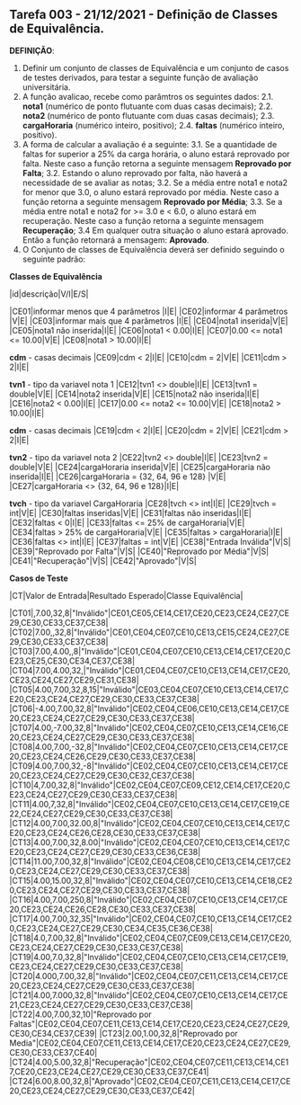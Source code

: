 
## Tarefa 003 - 21/12/2021 - Definição de Classes de Equivalência.

**DEFINIÇÃO**:
1. Definir um conjunto de classes de Equivalência e um conjunto de casos de testes derivados, para testar a seguinte função de avaliação universitária.
2. A função avalicao, recebe como parâmtros os seguintes dados:
   2.1. **nota1** (numérico de ponto flutuante com duas casas decimais);
   2.2. **nota2**  (numérico de ponto flutuante com duas casas decimais);
   2.3. **cargaHoraria** (numérico inteiro, positivo);
   2.4. **faltas** (numérico inteiro, positivo).
3. A forma de calcular a avaliação é a seguinte:
  3.1. Se a quantidade de faltas for superior a 25% da carga horária, o aluno estará reprovado por falta. Neste caso a função retorna a seguinte mensagem **Reprovado por Falta**;
  3.2. Estando o aluno reprovado por falta, não haverá a necessidade de se avaliar as notas;
  3.2. Se a média entre nota1 e nota2 for menor que 3.0, o aluno estará reprovado por média.  Neste caso a função retorna a seguinte mensagem **Reprovado por Média**;
  3.3. Se a média entre nota1 e nota2 for >= 3.0 e < 6.0, o aluno estará em recuperação.  Neste caso a função retorna a seguinte mensagem **Recuperação**;
  3.4 Em qualquer outra situação o aluno estará  aprovado. Então a função retornará a mensagem: **Aprovado**.
4. O Conjunto de classes de Equivalência deverá ser definido seguindo o seguinte padrão:

**Classes de Equivalência**

|id|descrição|V/I|E/S|

|CE01|informar menos que 4 parâmetros |I|E|
|CE02|informar 4 parâmetros |V|E|
|CE03|informar mais que 4 parâmetros |I|E|
|CE04|nota1 inserida|V|E|
|CE05|nota1 não inserida|I|E|
|CE06|nota1 < 0.00|I|E|
|CE07|0.00 <= nota1 <= 10.00|V|E|
|CE08|nota1 > 10.00|I|E|

**cdm** - casas decimais
|CE09|cdm < 2|I|E|
|CE10|cdm = 2|V|E|
|CE11|cdm > 2|I|E|

**tvn1** - tipo da variavel nota 1 
|CE12|tvn1 <> double|I|E|
|CE13|tvn1 = double|V|E|
|CE14|nota2 inserida|V|E|
|CE15|nota2 não inserida|I|E|
|CE16|nota2 < 0.00|I|E|
|CE17|0.00 <= nota2 <= 10.00|V|E|
|CE18|nota2 > 10.00|I|E|

**cdm** - casas decimais
|CE19|cdm < 2|I|E|
|CE20|cdm = 2|V|E|
|CE21|cdm > 2|I|E|

**tvn2** - tipo da variavel nota 2
|CE22|tvn2 <> double|I|E|
|CE23|tvn2 = double|V|E|
|CE24|cargaHoraria inserida|V|E|
|CE25|cargaHoraria não inserida|I|E|
|CE26|cargaHoraria = {32, 64, 96 e 128} |V|E|
|CE27|cargaHoraria <> {32, 64, 96 e 128}|I|E|

**tvch** - tipo da variavel CargaHoraria
|CE28|tvch <> int|I|E|
|CE29|tvch = int|V|E|
|CE30|faltas inseridas|V|E|
|CE31|faltas não inseridas|I|E|
|CE32|faltas < 0|I|E|
|CE33|faltas <= 25% de cargaHoraria|V|E|
|CE34|faltas > 25% de cargaHoraria|V|E|
|CE35|faltas > cargaHoraria|I|E|
|CE36|faltas <> int|I|E|
|CE37|faltas = int|V|E|
|CE38|"Entrada Inválida"|V|S|
|CE39|"Reprovado por Falta"|V|S|
|CE40|"Reprovado por Média"|V|S|
|CE41|"Recuperação"|V|S|
|CE42|"Aprovado"|V|S|




**Casos de Teste**

|CT|Valor de Entrada|Resultado Esperado|Classe Equivalência|

|CT01|,7.00,32,8|"Inválido"|CE01,CE05,CE14,CE17,CE20,CE23,CE24,CE27,CE29,CE30,CE33,CE37,CE38|
|CT02|7.00,,32,8|"Inválido"|CE01,CE04,CE07,CE10,CE13,CE15,CE24,CE27,CE29,CE30,CE33,CE37,CE38|
|CT03|7.00,4.00,,8|"Inválido"|CE01,CE04,CE07,CE10,CE13,CE14,CE17,CE20,CE23,CE25,CE30,CE34,CE37,CE38|
|CT04|7.00,4.00,32,|"Inválido"|CE01,CE04,CE07,CE10,CE13,CE14,CE17,CE20,CE23,CE24,CE27,CE29,CE31,CE38|
|CT05|4.00,7.00,32,8,15|"Inválido"|CE03,CE04,CE07,CE10,CE13,CE14,CE17,CE20,CE23,CE24,CE27,CE29,CE30,CE33,CE37,CE38|
|CT06|-4.00,7.00,32,8|"Inválido"|CE02,CE04,CE06,CE10,CE13,CE14,CE17,CE20,CE23,CE24,CE27,CE29,CE30,CE33,CE37,CE38|
|CT07|4.00,-7.00,32,8|"Inválido"|CE02,CE04,CE07,CE10,CE13,CE14,CE16,CE20,CE23,CE24,CE27,CE29,CE30,CE33,CE37,CE38|
|CT08|4.00,7.00,-32,8|"Inválido"|CE02,CE04,CE07,CE10,CE13,CE14,CE17,CE20,CE23,CE24,CE26,CE29,CE30,CE33,CE37,CE38|
|CT09|4.00,7.00,32,-8|"Inválido"|CE02,CE04,CE07,CE10,CE13,CE14,CE17,CE20,CE23,CE24,CE27,CE29,CE30,CE32,CE37,CE38|
|CT10|4,7.00,32,8|"Inválido"|CE02,CE04,CE07,CE09,CE12,CE14,CE17,CE20,CE23,CE24,CE27,CE29,CE30,CE33,CE37,CE38|
|CT11|4.00,7,32,8|"Inválido"|CE02,CE04,CE07,CE10,CE13,CE14,CE17,CE19,CE22,CE24,CE27,CE29,CE30,CE33,CE37,CE38|
|CT12|4.00,7.00,32.00,8|"Inválido"|CE02,CE04,CE07,CE10,CE13,CE14,CE17,CE20,CE23,CE24,CE26,CE28,CE30,CE33,CE37,CE38|
|CT13|4.00,7.00,32,8.00|"Inválido"|CE02,CE04,CE07,CE10,CE13,CE14,CE17,CE20,CE23,CE24,CE27,CE29,CE30,CE33,CE36,CE38|
|CT14|11.00,7.00,32,8|"Inválido"|CE02,CE04,CE08,CE10,CE13,CE14,CE17,CE20,CE23,CE24,CE27,CE29,CE30,CE33,CE37,CE38|
|CT15|4.00,15.00,32,8|"Inválido"|CE02,CE04,CE07,CE10,CE13,CE14,CE18,CE20,CE23,CE24,CE27,CE29,CE30,CE33,CE37,CE38|
|CT16|4.00,7.00,250,8|"Inválido"|CE02,CE04,CE07,CE10,CE13,CE14,CE17,CE20,CE23,CE24,CE26,CE28,CE30,CE33,CE37,CE38|
|CT17|4.00,7.00,32,35|"Inválido"|CE02,CE04,CE07,CE10,CE13,CE14,CE17,CE20,CE23,CE24,CE27,CE29,CE30,CE34,CE35,CE36,CE38|
|CT18|4.0,7.00,32,8|"Inválido"|CE02,CE04,CE07,CE09,CE13,CE14,CE17,CE20,CE23,CE24,CE27,CE29,CE30,CE33,CE37,CE38|
|CT19|4.00,7.0,32,8|"Inválido"|CE02,CE04,CE07,CE10,CE13,CE14,CE17,CE19,CE23,CE24,CE27,CE29,CE30,CE33,CE37,CE38|
|CT20|4.000,7.00,32,8|"Inválido"|CE02,CE04,CE07,CE11,CE13,CE14,CE17,CE20,CE23,CE24,CE27,CE29,CE30,CE33,CE37,CE38|
|CT21|4.00,7.000,32,8|"Inválido"|CE02,CE04,CE07,CE10,CE13,CE14,CE17,CE21,CE23,CE24,CE27,CE29,CE30,CE33,CE37,CE38|
|CT22|4.00,7.00,32,10|"Reprovado por Faltas"|CE02,CE04,CE07,CE11,CE13,CE14,CE17,CE20,CE23,CE24,CE27,CE29,CE30,CE34,CE37,CE39|
|CT23|2.00,1.00,32,8|"Reprovado por Media"|CE02,CE04,CE07,CE11,CE13,CE14,CE17,CE20,CE23,CE24,CE27,CE29,CE30,CE33,CE37,CE40|
|CT24|4.00,5.00,32,8|"Recuperação"|CE02,CE04,CE07,CE11,CE13,CE14,CE17,CE20,CE23,CE24,CE27,CE29,CE30,CE33,CE37,CE41|
|CT24|6.00,8.00,32,8|"Aprovado"|CE02,CE04,CE07,CE11,CE13,CE14,CE17,CE20,CE23,CE24,CE27,CE29,CE30,CE33,CE37,CE42|

